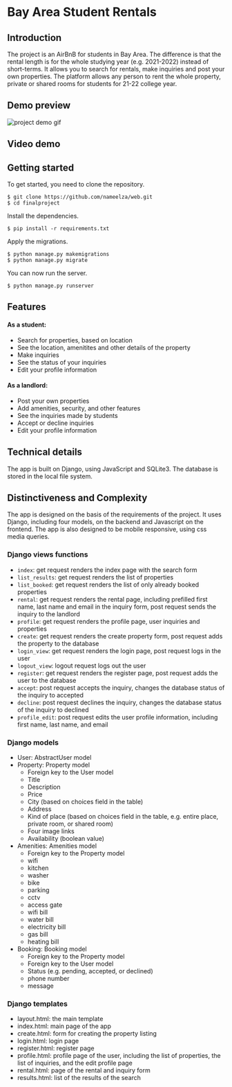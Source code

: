 # Bay Area Student Rentals
## Introduction
The project is an AirBnB for students in Bay Area. The difference is that the rental length is for the whole studying year (e.g. 2021-2022) instead of short-terms. It allows you to search for rentals, make inquiries and post your own properties. The platform allows any person to rent the whole property, private or shared rooms for students for 21-22 college year.

## Demo preview
![project demo gif](student.gif)

## Video demo
<link>

## Getting started
To get started, you need to clone the repository.
```
$ git clone https://github.com/nameelza/web.git
$ cd finalproject
```

Install the dependencies.
```
$ pip install -r requirements.txt
```

Apply the migrations.
```
$ python manage.py makemigrations
$ python manage.py migrate
```

You can now run the server.
```
$ python manage.py runserver
```

## Features
#### As a student:
* Search for properties, based on location
* See the location, amenitites and other details of the property
* Make inquiries
* See the status of your inquiries
* Edit your profile information
#### As a landlord:
* Post your own properties
* Add amenities, security, and other features
* See the inquiries made by students
* Accept or decline inquiries
* Edit your profile information

## Technical details
The app is built on Django, using JavaScript and SQLite3. The database is stored in the local file system.

## Distinctiveness and Complexity
The app is designed on the basis of the requirements of the project. It uses Django, including four models, on the backend and Javascript on the frontend. The app is also designed to be mobile responsive, using css media queries.

### Django views functions
* `index`: get request renders the index page with the search form
* `list_results`: get request renders the list of properties
* `list_booked`: get request renders the list of only already booked properties
* `rental`: get request renders the rental page, including prefilled first name, last name and  email in the inquiry form, post request sends the inquiry to the landlord
* `profile`: get request renders the profile page, user inquiries and properties
* `create`: get request renders the create property form, post request adds the property to the database
* `login_view`: get request renders the login page, post request logs in the user
* `logout_view`: logout request logs out the user
* `register`: get request renders the register page, post request adds the user to the database
* `accept`: post request accepts the inquiry, changes the database status of the inquiry to accepted
* `decline`: post request declines the inquiry, changes the database status of the inquiry to declined
* `profile_edit`: post request edits the user profile information, including first name, last name, and email

### Django models
* User: AbstractUser model
* Property: Property model
    * Foreign key to the User model
    * Title
    * Description
    * Price
    * City (based on choices field in the table)
    * Address
    * Kind of place (based on choices field in the table, e.g. entire place, private room, or shared room)
    * Four image links
    * Availability (boolean value)
* Amenities: Amenities model
    * Foreign key to the Property model
    * wifi
    * kitchen
    * washer
    * bike
    * parking
    * cctv
    * access gate
    * wifi bill
    * water bill
    * electricity bill
    * gas bill
    * heating bill
* Booking: Booking model
    * Foreign key to the Property model
    * Foreign key to the User model
    * Status (e.g. pending, accepted, or declined)
    * phone number
    * message

### Django templates
* layout.html: the main template
* index.html: main page of the app
* create.html: form for creating the property listing
* login.html: login page
* register.html: register page
* profile.html: profile page of the user, including the list of properties, the list of inquiries, and the edit profile page
* rental.html: page of the rental and inquiry form
* results.html: list of the results of the search


